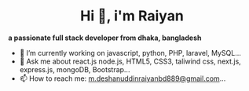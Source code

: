 <h1 style="text-align: center;">Hi 👋, i'm Raiyan</h1>
<b style="text-align: center;">a passionate full stack developer from dhaka, bangladesh</b>

- 🔭 I’m currently working on javascript, python, PHP, laravel, MySQL...
- 💬 Ask me about react.js node.js, HTML5, CSS3, taliwind css, next.js, express.js, mongoDB, Bootstrap...
- 📫 How to reach me: m.deshanuddinraiyanbd889@gmail.com...

